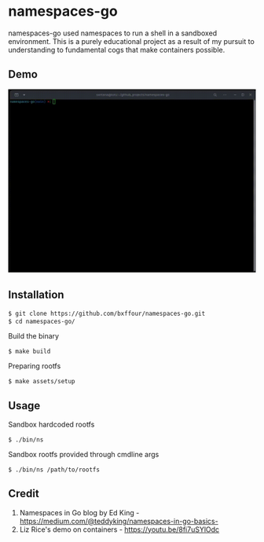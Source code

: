 namespaces-go
=================

namespaces-go used namespaces to run a shell in a sandboxed environment. This is a purely
educational project as a result of my pursuit to understanding to fundamental cogs that 
make containers possible.

Demo
--------------

![namespaces-go](https://github.com/bxffour/namespaces-go/blob/main/assets/gif/ns.gif)

Installation
--------------

    $ git clone https://github.com/bxffour/namespaces-go.git
    $ cd namespaces-go/

Build the binary

    $ make build

Preparing rootfs

    $ make assets/setup

Usage
--------------

Sandbox hardcoded rootfs

    $ ./bin/ns

Sandbox rootfs provided through cmdline args

    $ ./bin/ns /path/to/rootfs

Credit
---------------

1. Namespaces in Go blog by Ed King - https://medium.com/@teddyking/namespaces-in-go-basics-
2. Liz Rice's demo on containers - https://youtu.be/8fi7uSYlOdc

